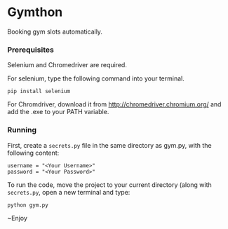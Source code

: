 # Gymthon

Booking gym slots automatically.

### Prerequisites
Selenium and Chromedriver are required.

For selenium, type the following command into your terminal.

```
pip install selenium
```

For Chromdriver, download it from http://chromedriver.chromium.org/ and add the .exe to your PATH variable.

### Running
First, create a ```secrets.py``` file in the same directory as gym.py, with the following content:
```
username = "<Your Username>"
password = "<Your Password>"

```

To run the code, move the project to your current directory (along with ```secrets.py```, open a new terminal and type:
```
python gym.py
```

~Enjoy
